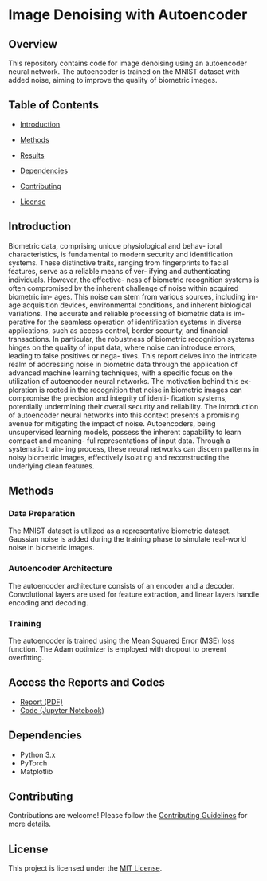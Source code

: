 # Image Denoising with Autoencoder

## Overview

This repository contains code for image denoising using an autoencoder neural network. The autoencoder is trained on the MNIST dataset with added noise, aiming to improve the quality of biometric images.

## Table of Contents

- [Introduction](#introduction)
- [Methods](#methods)
- [Results](#results)

- [Dependencies](#dependencies)
- [Contributing](#contributing)
- [License](#license)

## Introduction
Biometric data, comprising unique physiological and behav-
ioral characteristics, is fundamental to modern security and
identification systems. These distinctive traits, ranging from
fingerprints to facial features, serve as a reliable means of ver-
ifying and authenticating individuals. However, the effective-
ness of biometric recognition systems is often compromised by
the inherent challenge of noise within acquired biometric im-
ages. This noise can stem from various sources, including im-
age acquisition devices, environmental conditions, and inherent
biological variations.
The accurate and reliable processing of biometric data is im-
perative for the seamless operation of identification systems in
diverse applications, such as access control, border security, and
financial transactions. In particular, the robustness of biometric
recognition systems hinges on the quality of input data, where
noise can introduce errors, leading to false positives or nega-
tives.
This report delves into the intricate realm of addressing noise
in biometric data through the application of advanced machine
learning techniques, with a specific focus on the utilization of
autoencoder neural networks. The motivation behind this ex-
ploration is rooted in the recognition that noise in biometric
images can compromise the precision and integrity of identi-
fication systems, potentially undermining their overall security
and reliability.
The introduction of autoencoder neural networks into this
context presents a promising avenue for mitigating the impact
of noise. Autoencoders, being unsupervised learning models,
possess the inherent capability to learn compact and meaning-
ful representations of input data. Through a systematic train-
ing process, these neural networks can discern patterns in noisy
biometric images, effectively isolating and reconstructing the
underlying clean features.
## Methods

### Data Preparation

The MNIST dataset is utilized as a representative biometric dataset. Gaussian noise is added during the training phase to simulate real-world noise in biometric images.

### Autoencoder Architecture

The autoencoder architecture consists of an encoder and a decoder. Convolutional layers are used for feature extraction, and linear layers handle encoding and decoding.

### Training

The autoencoder is trained using the Mean Squared Error (MSE) loss function. The Adam optimizer is employed with dropout to prevent overfitting.



## Access the Reports and Codes

- [Report (PDF)](https://github.com/Muhirwakyeyune/image-denoising-autoencoder/blob/main/Image_Cleaning_With_Autoencoder_Report.pdf)
- [Code (Jupyter Notebook)](https://github.com/Muhirwakyeyune/image-denoising-autoencoder/blob/main/Autoencoder_for_Image_Denoising_using_PyTorch_Muhirwa__.ipynb)

## Dependencies

- Python 3.x
- PyTorch
- Matplotlib

## Contributing

Contributions are welcome! Please follow the [Contributing Guidelines](CONTRIBUTING.md) for more details.

## License

This project is licensed under the [MIT License](LICENSE).

